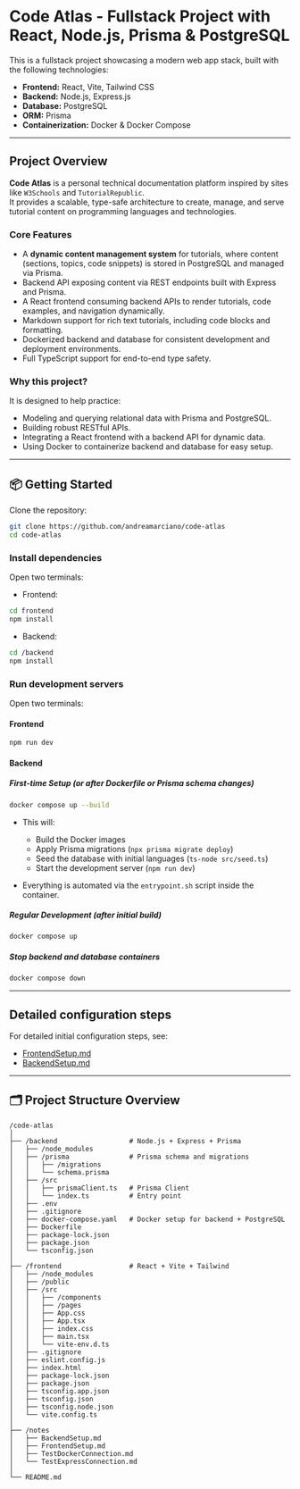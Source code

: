 # Code Atlas - Fullstack Project with React, Node.js, Prisma & PostgreSQL

This is a fullstack project showcasing a modern web app stack, built with the following technologies:

- **Frontend:** React, Vite, Tailwind CSS  
- **Backend:** Node.js, Express.js  
- **Database:** PostgreSQL  
- **ORM:** Prisma  
- **Containerization:** Docker & Docker Compose

---

## Project Overview

**Code Atlas** is a personal technical documentation platform inspired by sites like `W3Schools` and `TutorialRepublic`.  
It provides a scalable, type-safe architecture to create, manage, and serve tutorial content on programming languages and technologies.

### Core Features

- A **dynamic content management system** for tutorials, where content (sections, topics, code snippets) is stored in PostgreSQL and managed via Prisma.  
- Backend API exposing content via REST endpoints built with Express and Prisma.  
- A React frontend consuming backend APIs to render tutorials, code examples, and navigation dynamically.  
- Markdown support for rich text tutorials, including code blocks and formatting.  
- Dockerized backend and database for consistent development and deployment environments.  
- Full TypeScript support for end-to-end type safety.

### Why this project?

It is designed to help practice:

- Modeling and querying relational data with Prisma and PostgreSQL.  
- Building robust RESTful APIs.  
- Integrating a React frontend with a backend API for dynamic data.  
- Using Docker to containerize backend and database for easy setup.

---

## 📦 Getting Started

Clone the repository:

```bash
git clone https://github.com/andreamarciano/code-atlas
cd code-atlas
```

### Install dependencies

Open two terminals:

- Frontend:

```bash
cd frontend
npm install
```

- Backend:

```bash
cd /backend
npm install
```

### Run development servers

Open two terminals:

#### Frontend

```bash
npm run dev
```

#### Backend

##### First-time Setup (or after Dockerfile or Prisma schema changes)

```bash
docker compose up --build
```

- This will:

  - Build the Docker images
  - Apply Prisma migrations (`npx prisma migrate deploy`)
  - Seed the database with initial languages (`ts-node src/seed.ts`)
  - Start the development server (`npm run dev`)
- Everything is automated via the `entrypoint.sh` script inside the container.

##### Regular Development (after initial build)

```bash
docker compose up
```

##### **Stop backend** and database containers

```bash
docker compose down
```

---

## Detailed configuration steps

For detailed initial configuration steps, see:

- [FrontendSetup.md](./notes/FrontendSetup.md)
- [BackendSetup.md](./notes/BackendSetup.md)

---

## 🗂️ Project Structure Overview

```text
/code-atlas
│
├── /backend                  # Node.js + Express + Prisma
│   ├── /node_modules
│   ├── /prisma               # Prisma schema and migrations
│   │   ├── /migrations
│   │   └── schema.prisma
│   ├── /src
│   │   ├── prismaClient.ts   # Prisma Client
│   │   └── index.ts          # Entry point
│   ├── .env                  
│   ├── .gitignore
│   ├── docker-compose.yaml   # Docker setup for backend + PostgreSQL
│   ├── Dockerfile
│   ├── package-lock.json
│   ├── package.json
│   └── tsconfig.json
│
├── /frontend                 # React + Vite + Tailwind
│   ├── /node_modules
│   ├── /public
│   ├── /src
│   │   ├── /components
│   │   ├── /pages
│   │   ├── App.css
│   │   ├── App.tsx
│   │   ├── index.css
│   │   ├── main.tsx
│   │   └── vite-env.d.ts
│   ├── .gitignore
│   ├── eslint.config.js
│   ├── index.html
│   ├── package-lock.json
│   ├── package.json
│   ├── tsconfig.app.json
│   ├── tsconfig.json
│   ├── tsconfig.node.json
│   └── vite.config.ts
│
├── /notes 
│   ├── BackendSetup.md
│   ├── FrontendSetup.md
│   ├── TestDockerConnection.md
│   └── TestExpressConnection.md
│
└── README.md
```
